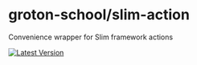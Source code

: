 # groton-school/slim-action

Convenience wrapper for Slim framework actions

[![Latest Version](https://img.shields.io/packagist/v/groton-school/slim-action.svg)](https://packagist.org/packages/groton-school/slim-action)
